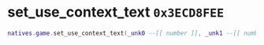 # set_use_context_text `0x3ECD8FEE`

```lua
natives.game.set_use_context_text(_unk0 --[[ number ]], _unk1 --[[ number ]], _unk2 --[[ number ]], _unk3 --[[ number ]], _unk4 --[[ number ]], _unk5 --[[ number ]])
```